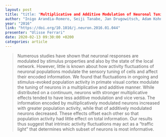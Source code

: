 ```yaml
---
layout: post
title: "title: "Multiplicative and Additive Modulation of Neuronal Tuning with Population Activity Affects Encoded Information"
author: "Inigo Arandia-Romero, Seiji Tanabe, Jan Drugowitsch, Adam Kohn, Ruben Moreno-Bote"
year: "2016"
link: "https://doi.org/10.1016/j.neuron.2016.01.044"
presenter: "Ulisse Ferrari"
date: 2020-02-13 09:30:00 +0200
categories: article
---
```

> Numerous studies have shown that neuronal responses are modulated by stimulus properties and also by the state of the local network. However, little is known about how activity fluctuations of neuronal populations modulate the sensory tuning of cells and affect their encoded information. We found that fluctuations in ongoing and stimulus-evoked population activity in primate visual cortex modulate the tuning of neurons in a multiplicative and additive manner. While distributed on a continuum, neurons with stronger multiplicative effects tended to have less additive modulation and vice versa. The information encoded by multiplicatively modulated neurons increased with greater population activity, while that of additively modulated neurons decreased. These effects offset each other so that population activity had little effect on total information. Our results thus suggest that intrinsic activity fluctuations may act as a “traffic light” that determines which subset of neurons is most informative.
